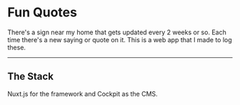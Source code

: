 # Fun Quotes

There's a sign near my home that gets updated every 2 weeks or so. Each time there's a new saying or quote on it. This is a web app that I made to log these.

- - -

## The Stack

Nuxt.js for the framework and Cockpit as the CMS.
